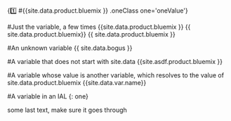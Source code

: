 {:one: #{{site.data.product.bluemix }} .oneClass one='oneValue'}

#Just the variable, a few times
{{site.data.product.bluemix   }}
{{   site.data.product.bluemix}}
{{   site.data.product.bluemix   }}

#An unknown variable
{{ site.data.bogus }}

#A variable that does not start with site.data
{{site.asdf.product.bluemix }}

#A variable whose value is another variable, which resolves to the value of site.data.product.bluemix
{{site.data.var.name}}

#A variable in an IAL
{: one}

some last text, make sure it goes through
